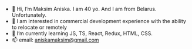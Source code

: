 - 👋 Hi, I’m Maksim Aniska. I am 40 yo. And I am from Belarus. Unfortunately.
- 👀 I am interested in commercial development experience with the ability to relocate or remotely
- 🌱 I’m currently learning JS, TS, React, Redux, HTML, CSS.
- 📫 email: aniskamaksim@gmail.com

<!---
aniskamaksim/aniskamaksim is a ✨ special ✨ repository because its `README.md` (this file) appears on your GitHub profile.
You can click the Preview link to take a look at your changes.
--->
